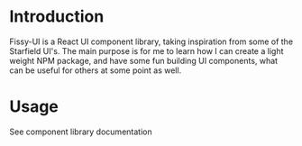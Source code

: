 # Introduction

Fissy-UI is a React UI component library, taking inspiration from some of the Starfield UI's.
The main purpose is for me to learn how I can create a light weight NPM package, and have some fun building UI components, what can be useful for others at some point as well.

# Usage

See component library documentation

